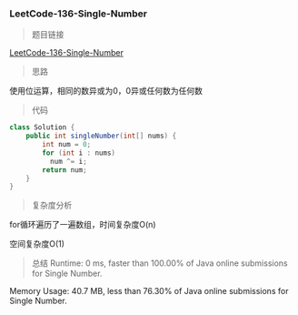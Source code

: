 ### LeetCode-136-Single-Number

> 题目链接

[LeetCode-136-Single-Number](https://leetcode.com/problems/single-number/)

> 思路

使用位运算，相同的数异或为0，0异或任何数为任何数

> 代码

```java
class Solution {
    public int singleNumber(int[] nums) {
        int num = 0;
        for (int i : nums)
          num ^= i;
        return num;
    }
}
```

> 复杂度分析

for循环遍历了一遍数组，时间复杂度O(n)

空间复杂度O(1)

> 总结
Runtime: 0 ms, faster than 100.00% of Java online submissions for Single Number.

Memory Usage: 40.7 MB, less than 76.30% of Java online submissions for Single Number.
